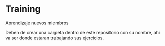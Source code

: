 Training
========

Aprendizaje nuevos miembros

Deben de crear una carpeta dentro de este repositorio con su nombre, ahi va ser donde estaran trabajando sus ejercicios.